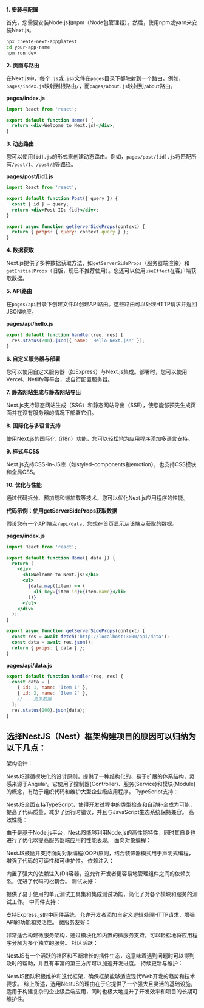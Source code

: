 **1. 安装与配置**

首先，您需要安装Node.js和npm（Node包管理器）。然后，使用npm或yarn来安装Next.js。


```bash
npx create-next-app@latest
cd your-app-name
npm run dev
```
**2. 页面与路由**

在Next.js中，每个`.js`或`.jsx`文件在`pages`目录下都映射到一个路由。例如，`pages/index.js`映射到根路由`/`，而`pages/about.js`映射到`/about`路由。

**pages/index.js**


```jsx
import React from 'react';

export default function Home() {
  return <div>Welcome to Next.js!</div>;
}
```
**3. 动态路由**

您可以使用`[id].js`的形式来创建动态路由。例如，`pages/post/[id].js`将匹配所有`/post/1`、`/post/2`等路径。

**pages/post/[id].js**


```jsx
import React from 'react';

export default function Post({ query }) {
  const { id } = query;
  return <div>Post ID: {id}</div>;
}

export async function getServerSideProps(context) {
  return { props: { query: context.query } };
}
```
**4. 数据获取**

Next.js提供了多种数据获取方法，如`getServerSideProps`（服务器端渲染）和`getInitialProps`（旧版，现已不推荐使用）。您还可以使用`useEffect`在客户端获取数据。

**5. API路由**

在`pages/api`目录下创建文件以创建API路由。这些路由可以处理HTTP请求并返回JSON响应。

**pages/api/hello.js**


```js
export default function handler(req, res) {
  res.status(200).json({ name: 'Hello Next.js!' });
}
```
**6. 自定义服务器与部署**

您可以使用自定义服务器（如Express）与Next.js集成。部署时，您可以使用Vercel、Netlify等平台，或自行配置服务器。

**7. 静态网站生成与静态网站导出**

Next.js支持静态网站生成（SSG）和静态网站导出（SSE），使您能够预先生成页面并在没有服务器的情况下部署它们。

**8. 国际化与多语言支持**

使用Next.js的国际化（i18n）功能，您可以轻松地为应用程序添加多语言支持。

**9. 样式与CSS**

Next.js支持CSS-in-JS库（如styled-components和emotion），也支持CSS模块和全局CSS。

**10. 优化与性能**

通过代码拆分、预加载和懒加载等技术，您可以优化Next.js应用程序的性能。

**代码示例：使用getServerSideProps获取数据**

假设您有一个API端点`/api/data`，您想在首页显示从该端点获取的数据。

**pages/index.js**


```jsx
import React from 'react';

export default function Home({ data }) {
  return (
    <div>
      <h1>Welcome to Next.js!</h1>
      <ul>
        {data.map((item) => (
          <li key={item.id}>{item.name}</li>
        ))}
      </ul>
    </div>
  );
}

export async function getServerSideProps(context) {
  const res = await fetch('http://localhost:3000/api/data');
  const data = await res.json();
  return { props: { data } };
}
```
**pages/api/data.js**


```js
export default function handler(req, res) {
  const data = [
    { id: 1, name: 'Item 1' },
    { id: 2, name: 'Item 2' },
    // ...更多数据
  ];
  res.status(200).json(data);
}
```
## 选择NestJS（Nest）框架构建项目的原因可以归纳为以下几点：

架构设计：

NestJS遵循模块化的设计原则，提供了一种结构化的、易于扩展的体系结构，灵感来源于Angular。它使用了控制器(Controller)、服务(Service)和模块(Module)的概念，有助于组织代码和维护大型企业级应用程序。
TypeScript支持：

NestJS全面支持TypeScript，使得开发过程中的类型检查和自动补全成为可能，提高了代码质量，减少了运行时错误，并且与JavaScript生态系统保持兼容。
高效性能：

由于是基于Node.js平台，NestJS能够利用Node.js的高性能特性，同时其自身也进行了优化以提高服务器端应用的性能表现。
面向对象编程：

NestJS鼓励并支持面向对象编程(OOP)原则，结合装饰器模式用于声明式编程，增强了代码的可读性和可维护性。
依赖注入：

内置了强大的依赖注入(DI)容器，这允许开发者更容易地管理组件之间的依赖关系，促进了代码的松耦合。
测试友好：

提供了易于使用的单元测试工具集和集成测试功能，简化了对各个模块和服务的测试工作。
中间件支持：

支持Express.js的中间件系统，允许开发者添加自定义逻辑处理HTTP请求，增强API的功能和灵活性。
微服务友好：

非常适合构建微服务架构，通过模块化和内置的微服务支持，可以轻松地将应用程序分解为多个独立的服务。
社区活跃：

NestJS有一个活跃的社区和不断增长的插件生态，这意味着遇到问题时可以得到及时的帮助，并且有丰富的第三方库可以加速开发进度。
持续更新与维护：

NestJS团队积极维护和迭代框架，确保框架能够适应现代Web开发的趋势和技术要求。
综上所述，选用NestJS的理由在于它提供了一个强大且灵活的基础设施，适用于构建复杂的企业级后端应用，同时也极大地提升了开发效率和项目的长期可维护性。

